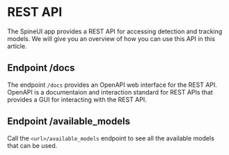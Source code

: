 # REST API

The SpineUI app provides a REST API for accessing detection and tracking models. We will give you an overview of how you can use this API in this article.

## Endpoint /docs

The endpoint `/docs` provides an OpenAPI web interface for the REST API. OpenAPI is a documentaion and interaction standard for REST APIs that provides a GUI for interacting with the REST API.

## Endpoint /available_models

Call the `<url>/available_models` endpoint to see all the available models that can be used.

